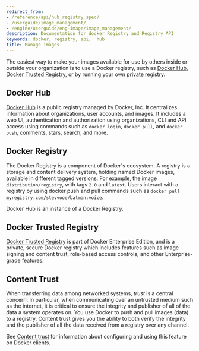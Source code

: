 ```yaml
---
redirect_from:
- /reference/api/hub_registry_spec/
- /userguide/image_management/
- /engine/userguide/eng-image/image_management/
description: Documentation for docker Registry and Registry API
keywords: docker, registry, api,  hub
title: Manage images
---
```


The easiest way to make your images available for use by others inside or
outside your organization is to use a Docker registry, such as [Docker Hub](#docker-hub),
[Docker Trusted Registry](#docker-trusted-registry), or
by running your own [private registry](#docker-registry).


## Docker Hub

[Docker Hub](/docker-hub/) is a public registry managed by Docker, Inc. It
centralizes information about organizations, user accounts, and images. It
includes a web UI, authentication and authorization using organizations, CLI and
API access using commands such as `docker login`, `docker pull`, and `docker
push`, comments, stars, search, and more.

## Docker Registry

The Docker Registry is a component of Docker's ecosystem. A registry is a
storage and content delivery system, holding named Docker images, available in
different tagged versions. For example, the image `distribution/registry`, with
tags `2.0` and `latest`. Users interact with a registry by using docker push and
pull commands such as `docker pull myregistry.com/stevvooe/batman:voice`.

Docker Hub is an instance of a Docker Registry.

## Docker Trusted Registry

[Docker Trusted Registry](/datacenter/dtr/2.1/guides/index.md) is part of
Docker Enterprise Edition, and is a private, secure Docker registry which
includes features such as image signing and content trust, role-based access
controls, and other Enterprise-grade features.


## Content Trust

When transferring data among networked systems, *trust* is a central concern. In
particular, when communicating over an untrusted medium such as the internet, it
is critical to ensure the integrity and publisher of all of the data a system
operates on. You use Docker to push and pull images (data) to a registry.
Content trust gives you the ability to both verify the integrity and the
publisher of all the data received from a registry over any channel.

See [Content trust](/engine/security/trust/index.md) for information about
configuring and using this feature on Docker clients.
